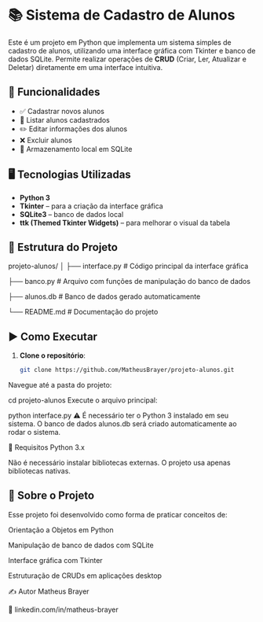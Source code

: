 # 📚 Sistema de Cadastro de Alunos

Este é um projeto em Python que implementa um sistema simples de cadastro de alunos, utilizando uma interface gráfica com Tkinter e banco de dados SQLite. Permite realizar operações de **CRUD** (Criar, Ler, Atualizar e Deletar) diretamente em uma interface intuitiva.

## 🧩 Funcionalidades

- ✅ Cadastrar novos alunos
- 🔎 Listar alunos cadastrados
- ✏️ Editar informações dos alunos
- ❌ Excluir alunos
- 💾 Armazenamento local em SQLite

## 🖥️ Tecnologias Utilizadas

- **Python 3**
- **Tkinter** – para a criação da interface gráfica
- **SQLite3** – banco de dados local
- **ttk (Themed Tkinter Widgets)** – para melhorar o visual da tabela

## 📁 Estrutura do Projeto

projeto-alunos/
│
├── interface.py # Código principal da interface gráfica

├── banco.py # Arquivo com funções de manipulação do banco de dados

├── alunos.db # Banco de dados gerado automaticamente

└── README.md # Documentação do projeto


## ▶️ Como Executar

1. **Clone o repositório**:
   ```bash
   git clone https://github.com/MatheusBrayer/projeto-alunos.git
Navegue até a pasta do projeto:

cd projeto-alunos
Execute o arquivo principal:

python interface.py
⚠️ É necessário ter o Python 3 instalado em seu sistema. O banco de dados alunos.db será criado automaticamente ao rodar o sistema.

📌 Requisitos
Python 3.x

Não é necessário instalar bibliotecas externas. O projeto usa apenas bibliotecas nativas.

## 🧠 Sobre o Projeto
Esse projeto foi desenvolvido como forma de praticar conceitos de:

Orientação a Objetos em Python

Manipulação de banco de dados com SQLite

Interface gráfica com Tkinter

Estruturação de CRUDs em aplicações desktop

✍️ Autor
Matheus Brayer

🔗 linkedin.com/in/matheus-brayer
